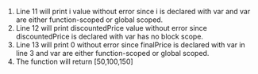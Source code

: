 1. Line 11 will print i value without error since i is declared with var and var are either function-scoped or global scoped.
2. Line 12 will print discountedPrice value without error since discountedPrice is declared with var has no block scope.
3. Line 13 will print 0 without error since finalPrice is declared with var in line 3 and var are either function-scoped or global scoped.
4. The function will return [50,100,150]
